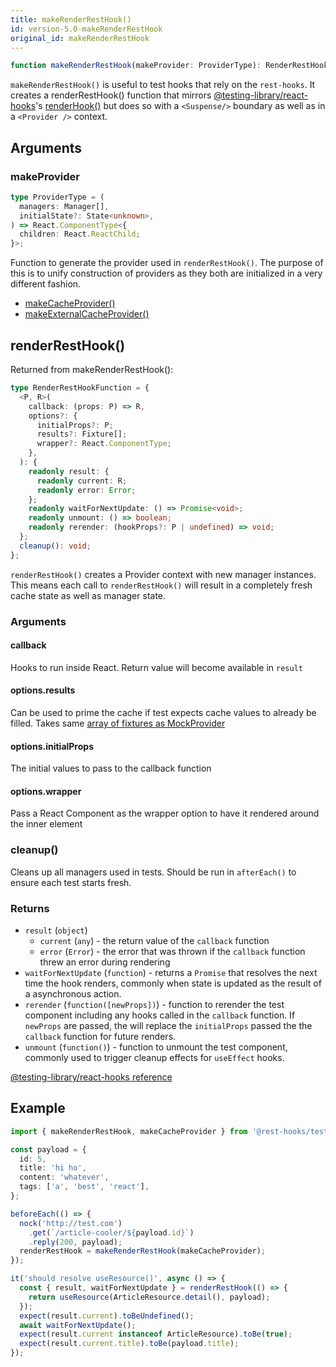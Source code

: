 ```yaml
---
title: makeRenderRestHook()
id: version-5.0-makeRenderRestHook
original_id: makeRenderRestHook
---
```


```typescript
function makeRenderRestHook(makeProvider: ProviderType): RenderRestHookFunction;
```

`makeRenderRestHook()` is useful to test hooks that rely on the `rest-hooks`. It creates a renderRestHook()
function that mirrors [@testing-library/react-hooks](https://github.com/testing-library/react-hooks-testing-library)'s [renderHook()](https://react-hooks-testing-library.com/reference/api#renderhook-options) but does so with a `<Suspense/>` boundary
as well as in a `<Provider />` context.

## Arguments

### makeProvider

```typescript
type ProviderType = (
  managers: Manager[],
  initialState?: State<unknown>,
) => React.ComponentType<{
  children: React.ReactChild;
}>;
```

Function to generate the provider used in `renderRestHook()`. The purpose of this is to unify construction of
providers as they both are initialized in a very different fashion.

- [makeCacheProvider()](./makeCacheProvider.md)
- [makeExternalCacheProvider()](./makeExternalCacheProvider.md)

## renderRestHook()

Returned from makeRenderRestHook():

```typescript
type RenderRestHookFunction = {
  <P, R>(
    callback: (props: P) => R,
    options?: {
      initialProps?: P;
      results?: Fixture[];
      wrapper?: React.ComponentType;
    },
  ): {
    readonly result: {
      readonly current: R;
      readonly error: Error;
    };
    readonly waitForNextUpdate: () => Promise<void>;
    readonly unmount: () => boolean;
    readonly rerender: (hookProps?: P | undefined) => void;
  };
  cleanup(): void;
};
```

`renderRestHook()` creates a Provider context with new manager instances. This means each call
to `renderRestHook()` will result in a completely fresh cache state as well as manager state.

### Arguments

#### callback

Hooks to run inside React. Return value will become available in `result`

#### options.results

Can be used to prime the cache if test expects cache values to already be filled. Takes same
[array of fixtures as MockProvider](https://resthooks.io/docs/api/MockProvider#results)

#### options.initialProps

The initial values to pass to the callback function

#### options.wrapper

Pass a React Component as the wrapper option to have it rendered around the inner element

### cleanup()

Cleans up all managers used in tests. Should be run in `afterEach()` to ensure each test starts fresh.

### Returns

- `result` (`object`)
  - `current` (`any`) - the return value of the `callback` function
  - `error` (`Error`) - the error that was thrown if the `callback` function threw an error during rendering
- `waitForNextUpdate` (`function`) - returns a `Promise` that resolves the next time the hook renders, commonly when state is updated as the result of a asynchronous action.
- `rerender` (`function([newProps])`) - function to rerender the test component including any hooks called in the `callback` function. If `newProps` are passed, the will replace the `initialProps` passed the the `callback` function for future renders.
- `unmount` (`function()`) - function to unmount the test component, commonly used to trigger cleanup effects for `useEffect` hooks.

[@testing-library/react-hooks reference](https://react-hooks-testing-library.com/reference/api#renderhook-result)

## Example

```typescript
import { makeRenderRestHook, makeCacheProvider } from '@rest-hooks/test';

const payload = {
  id: 5,
  title: 'hi ho',
  content: 'whatever',
  tags: ['a', 'best', 'react'],
};

beforeEach(() => {
  nock('http://test.com')
    .get(`/article-cooler/${payload.id}`)
    .reply(200, payload);
  renderRestHook = makeRenderRestHook(makeCacheProvider);
});

it('should resolve useResource()', async () => {
  const { result, waitForNextUpdate } = renderRestHook(() => {
    return useResource(ArticleResource.detail(), payload);
  });
  expect(result.current).toBeUndefined();
  await waitForNextUpdate();
  expect(result.current instanceof ArticleResource).toBe(true);
  expect(result.current.title).toBe(payload.title);
});
```
